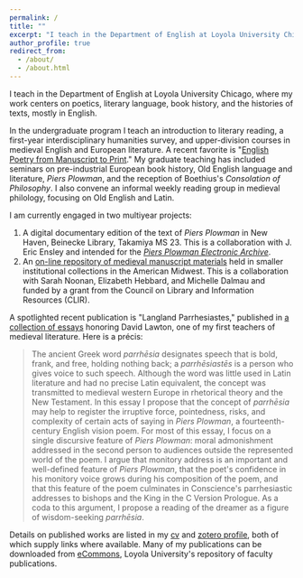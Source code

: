 ```yaml
---
permalink: /
title: ""
excerpt: "I teach in the Department of English at Loyola University Chicago"
author_profile: true
redirect_from: 
  - /about/
  - /about.html
---
```


I teach in the Department of English at Loyola University Chicago, where my work centers on poetics, literary language, book history, and the histories of texts, mostly in English.

In the undergraduate program I teach an introduction to literary reading, a first-year interdisciplinary humanities survey, and upper-division courses in medieval English and European literature.
A recent favorite is "[English Poetry from Manuscript to Print]."
My graduate teaching has included seminars on pre-industrial European book history, Old English language and literature, *Piers Plowman*, and the reception of Boethius's *Consolation of Philosophy*.
I also convene an informal weekly reading group in medieval philology, focusing on Old English and Latin.

I am currently engaged in two multiyear projects:

1. A digital documentary edition of the text of *Piers Plowman* in New Haven, Beinecke Library, Takamiya MS 23.
This is a collaboration with J. Eric Ensley and intended for the [*Piers Plowman Electronic Archive*](http://piers.chass.ncsu.edu/).
2. An [on-line repository of medieval manuscript materials](https://peripheralmss.org/) held in smaller institutional collections in the American Midwest. This is a collaboration with Sarah Noonan, Elizabeth Hebbard, and Michelle Dalmau and funded by a grant from the Council on Library and Information Resources (CLIR).

A spotlighted recent publication is "Langland Parrhesiastes," published in [a collection of essays] honoring David Lawton, one of my first teachers of medieval literature.
Here is a précis:

> The ancient Greek word *parrhēsia* designates speech that is bold, frank, and free, holding nothing back; a *parrhēsiastēs* is a person who gives voice to such speech.
  Although the word was little used in Latin literature and had no precise Latin equivalent, the concept was transmitted to medieval western Europe in rhetorical theory and the New Testament.
  In this essay I propose that the concept of *parrhēsia* may help to register the irruptive force, pointedness, risks, and complexity of certain acts of saying in *Piers Plowman*, a fourteenth-century English vision poem.
  For most of this essay, I focus on a single discursive feature of *Piers Plowman*:
  moral admonishment addressed in the second person to audiences outside the represented world of the poem.
  I argue that monitory address is an important and well-defined feature of *Piers Plowman*,
  that the poet's confidence in his monitory voice grows during his composition of the poem,
  and that this feature of the poem culminates in Conscience's parrhesiastic addresses to bishops and the King in the C Version Prologue.
  As a coda to this argument, I propose a reading of the dreamer as a figure of wisdom-seeking *parrhēsia*.

Details on published works are listed in my [cv] and [zotero profile], both of which supply links where available.
Many of my publications can be downloaded from [eCommons], Loyola University's repository of faculty publications.

[English poetry from manuscript to print]: https://icornelius.github.io/zg-syllabi/files/engl390-2022-fall.pdf
[a collection of essays]: https://manchesteruniversitypress.co.uk/9781526149497/medieval-literary-voices/
[eCommons]: https://ecommons.luc.edu/do/search/?q=author_lname%3A%22Cornelius%22%20author_fname%3A%22Ian%22
[cv]: https://icornelius.github.io/files/cornelius-cv.pdf
[zotero profile]: https://www.zotero.org/irc7/
